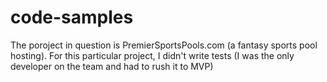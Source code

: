 # code-samples

The poroject in question is PremierSportsPools.com (a fantasy sports pool hosting). For this particular project, I didn't write tests (I was the only developer on the team and had to rush it to MVP) 